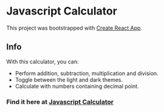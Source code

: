 # Javascript Calculator

This project was bootstrapped with [Create React App](https://github.com/facebook/create-react-app).

## Info

With this calculator, you can:

- Perform addition, subtraction, multiplication and division.
- Toggle between the light and dark themes.
- Calculate with numbers containing decimal point.

### Find it here at [Javascript Calculator](https://Sotonye0808.github.io/javascriptCalculator)